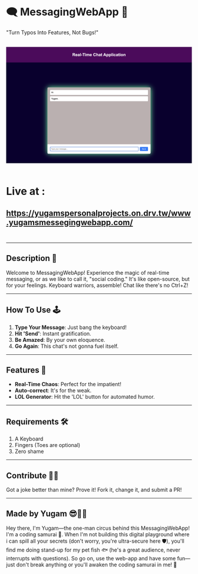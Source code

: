 # 🗨️ MessagingWebApp 👥 
"Turn Typos Into Features, Not Bugs!"
<br><br>

<img src="https://github.com/YugamPatel/MessegingWebApp/blob/main/MessegingWebApp.png"></img><br><br>

# Live at :
## https://yugamspersonalprojects.on.drv.tw/www.yugamsmessegingwebapp.com/ <br><br>

---

## Description 📝

Welcome to MessagingWebApp! Experience the magic of real-time messaging, or as we like to call it, "social coding." It's like open-source, but for your feelings. Keyboard warriors, assemble! Chat like there's no Ctrl+Z!

---

## How To Use 🕹️

1. **Type Your Message**: Just bang the keyboard! 
2. **Hit 'Send'**: Instant gratification.
3. **Be Amazed**: By your own eloquence.
4. **Go Again**: This chat's not gonna fuel itself.

---

## Features 🌈

- **Real-Time Chaos**: Perfect for the impatient!
- **Auto-correct**: It's for the weak.
- **LOL Generator**: Hit the 'LOL' button for automated humor.

---

## Requirements 🛠️

1. A Keyboard
2. Fingers (Toes are optional)
3. Zero shame

---

## Contribute 🙋‍♂️

Got a joke better than mine? Prove it! Fork it, change it, and submit a PR!

---

## Made by Yugam 😎👨‍💻

Hey there, I'm Yugam—the one-man circus behind this MessagingWebApp! I'm a coding samurai 🥷. When I'm not building this digital playground where i can spill all your secrets (don't worry, you're ultra-secure here 🛡️), you'll find me doing stand-up for my pet fish 🐟 (he's a great audience, never interrupts with questions). So go on, use the web-app and have some fun—just don't break anything or you'll awaken the coding samurai in me! 🚀



